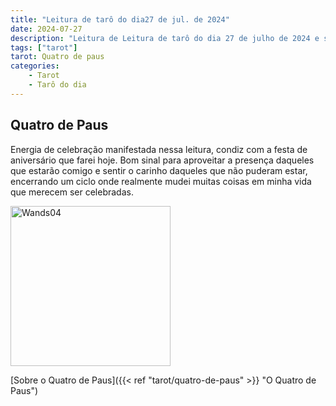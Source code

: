 ```yaml
---
title: "Leitura de tarô do dia27 de jul. de 2024"
date: 2024-07-27
description: "Leitura de Leitura de tarô do dia 27 de julho de 2024 e sua explicação"
tags: ["tarot"]
tarot: Quatro de paus
categories:
    - Tarot
    - Tarô do dia
---
```


## Quatro de Paus

Energia de celebração manifestada nessa leitura, condiz com a festa de aniversário que farei hoje.
Bom sinal para aproveitar a presença daqueles que estarão comigo e sentir o carinho daqueles que não puderam estar, encerrando um ciclo
onde realmente mudei muitas coisas em minha vida que merecem ser celebradas.

<img width="256" alt="Wands04" src="https://upload.wikimedia.org/wikipedia/commons/thumb/a/a4/Wands04.jpg/512px-Wands04.jpg?20240405000110">


[Sobre o Quatro de Paus]({{< ref "tarot/quatro-de-paus" >}} "O Quatro de Paus")
